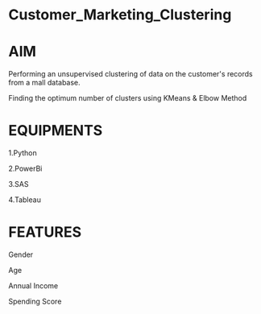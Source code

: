 # Customer_Marketing_Clustering
# AIM

Performing an unsupervised clustering of data on the customer's records from a mall database.

Finding the optimum number of clusters using KMeans & Elbow Method

# EQUIPMENTS

1.Python

2.PowerBi

3.SAS

4.Tableau

# FEATURES

Gender

Age

Annual Income

Spending Score
